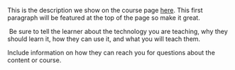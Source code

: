 This is the description we show on the course page [here](https://lab.github.com/tomtom-international-labs/maps-sdk-android-search-along-a-route). This first paragraph will be featured at the top of the page so make it great.
​

​
Be sure to tell the learner about the technology you are teaching, why they should learn it, how they can use it, and what you will teach them.
​


Include information on how they can reach you for questions about the content or course. 